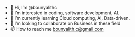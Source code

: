 - 👋 Hi, I’m @bounyalithc
- 👀 I’m interested in coding, software development, AI.
- 🌱 I’m currently learning Cloud computing, AI, Data-driven.
- 💞️ I’m looking to collaborate on Business in these field
- 📫 How to reach me bounyalith.c@gmail.com

<!---
bounyalithc/bounyalithc is a ✨ special ✨ repository because its `README.md` (this file) appears on your GitHub profile.
You can click the Preview link to take a look at your changes.
--->
